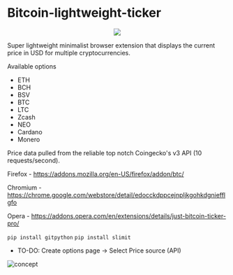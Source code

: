 # Bitcoin-lightweight-ticker


<p align="center">
    <img src="https://gitlab.com/nfl0/crypto-price-ticker-extension/-/raw/master/Docs/Demo.gif">
</p>

Super lightweight minimalist browser extension that displays the current price in USD for multiple cryptocurrencies.

Available options

 - ETH
 - BCH
 - BSV
 - BTC
 - LTC
 - Zcash
 - NEO
 - Cardano
 - Monero

Price data pulled from the reliable top notch Coingecko's v3 API (10 requests/second).

Firefox - https://addons.mozilla.org/en-US/firefox/addon/btc/

Chromium - https://chrome.google.com/webstore/detail/edocckdppcejnpljkgohkdgniefflgfo

Opera - https://addons.opera.com/en/extensions/details/just-bitcoin-ticker-pro/


`pip install gitpython`
`pip install slimit`

* TO-DO: Create options page -> Select Price source (API)




![concept](https://gitlab.com/nfl0/crypto-price-ticker-extension/-/raw/master/Docs/Screenshot.png)
